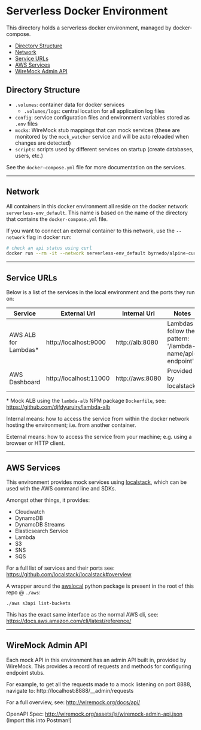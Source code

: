 # Serverless Docker Environment

This directory holds a serverless docker environment, managed by docker-compose.

- [Directory Structure](#dirs)
- [Network](#network)
- [Service URLs](#urls)
- [AWS Services](#aws)
- [WireMock Admin API](#admin)

## <a id="dirs"></a>Directory Structure

- `.volumes`: container data for docker services
    - `.volumes/logs`: central location for all application log files
- `config`: service configuration files and environment variables stored as `.env` files
- `mocks`: WireMock stub mappings that can mock services (these are monitored by the `mock_watcher` service and will be auto reloaded when changes are detected)
- `scripts`: scripts used by different services on startup (create databases, users, etc.)

See the `docker-compose.yml` file for more documentation on the services.

----

## <a id="network"></a>Network

All containers in this docker environment all reside on the docker network `serverless-env_default`. This name is based on the name of the directory that contains the `docker-compose.yml` file.

If you want to connect an external container to this network, use the `--network` flag in docker run:

```bash
# check an api status using curl
docker run --rm -it --network serverless-env_default byrnedo/alpine-curl http://api:5555/api/v1/status
```

----

## <a id="urls"></a>Service URLs

Below is a list of the services in the local environment and the ports they run on:

| Service              | External Url           | Internal Url         | Notes                                                   |
|----------------------|------------------------|----------------------|---------------------------------------------------------|
| AWS ALB for Lambdas* | http://localhost:9000  | http://alb:8080      | Lambdas follow the pattern: '/lambda-name/api-endpoint' |
| AWS Dashboard        | http://localhost:11000 | http://aws:8080      | Provided by localstack                                  |

\* Mock ALB using the `lambda-alb` NPM package `Dockerfile`, see: https://github.com/djfdyuruiry/lambda-alb 

Internal means: how to access the service from within the docker network hosting the environment; i.e. from another container.

External means: how to access the service from your machine; e.g. using a browser or HTTP client.

----

## <a id="aws"></a>AWS Services

This environment provides mock services using [localstack](https://github.com/localstack/localstack), which can be used with the AWS command line and SDKs.

Amongst other things, it provides:

- Cloudwatch
- DynamoDB
- DynamoDB Streams
- Elasticsearch Service
- Lambda
- S3
- SNS
- SQS

For a full list of services and their ports see: https://github.com/localstack/localstack#overview

A wrapper around the [awslocal](https://github.com/localstack/awscli-local) python package is present in the root of this repo @ `./aws`:

    ./aws s3api list-buckets

This has the exact same interface as the normal AWS cli, see: https://docs.aws.amazon.com/cli/latest/reference/

----

## <a id="admin"></a>WireMock Admin API

Each mock API in this environment has an admin API built in, provided by WireMock. This provides a record of requests and methods for configuring endpoint stubs.

For example, to get all the requests made to a mock listening on port 8888, navigate to: http://localhost:8888/__admin/requests

For a full overview, see: http://wiremock.org/docs/api/

OpenAPI Spec: http://wiremock.org/assets/js/wiremock-admin-api.json (Import this into Postman!)
